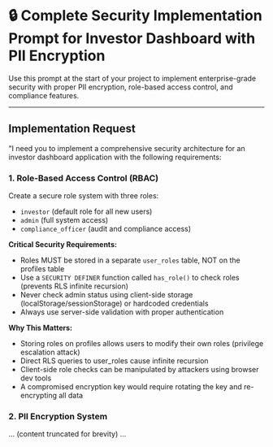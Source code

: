 # 🔒 Complete Security Implementation Prompt for Investor Dashboard with PII Encryption

Use this prompt at the start of your project to implement enterprise-grade security with proper PII encryption, role-based access control, and compliance features.

---

## **Implementation Request**

"I need you to implement a comprehensive security architecture for an investor dashboard application with the following requirements:

### **1. Role-Based Access Control (RBAC)**

Create a secure role system with three roles:
- `investor` (default role for all new users)
- `admin` (full system access)
- `compliance_officer` (audit and compliance access)

**Critical Security Requirements:**
- Roles MUST be stored in a separate `user_roles` table, NOT on the profiles table
- Use a `SECURITY DEFINER` function called `has_role()` to check roles (prevents RLS infinite recursion)
- Never check admin status using client-side storage (localStorage/sessionStorage) or hardcoded credentials
- Always use server-side validation with proper authentication

**Why This Matters:**
- Storing roles on profiles allows users to modify their own roles (privilege escalation attack)
- Direct RLS queries to user_roles cause infinite recursion
- Client-side role checks can be manipulated by attackers using browser dev tools
- A compromised encryption key would require rotating the key and re-encrypting all data

### **2. PII Encryption System**
... (content truncated for brevity) ...
